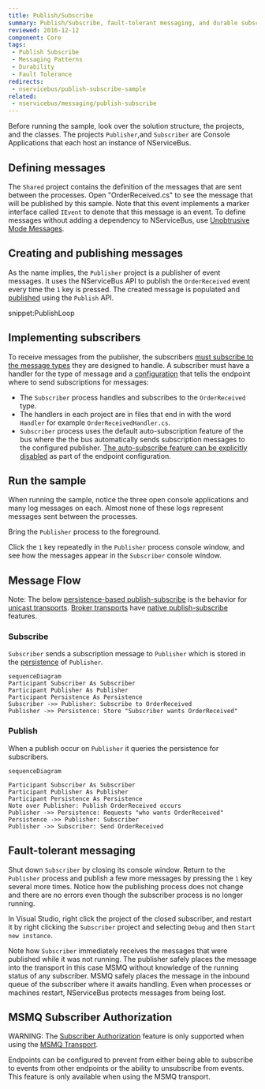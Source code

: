 ```yaml
---
title: Publish/Subscribe
summary: Publish/Subscribe, fault-tolerant messaging, and durable subscriptions.
reviewed: 2016-12-12
component: Core
tags:
 - Publish Subscribe
 - Messaging Patterns
 - Durability
 - Fault Tolerance
redirects:
 - nservicebus/publish-subscribe-sample
related:
 - nservicebus/messaging/publish-subscribe
---
```


Before running the sample, look over the solution structure, the projects, and the classes. The projects `Publisher`,and `Subscriber` are Console Applications that each host an instance of NServiceBus.


## Defining messages

The `Shared` project contains the definition of the messages that are sent between the processes. Open "OrderReceived.cs" to see the message that will be published by this sample. Note that this event implements a marker interface called `IEvent` to denote that this message is an event. To define messages without adding a dependency to NServiceBus, use [Unobtrusive Mode Messages](/nservicebus/messaging/unobtrusive-mode.md). 


## Creating and publishing messages

As the name implies, the `Publisher` project is a publisher of event messages. It uses the NServiceBus API to publish the `OrderReceived` event every time the `1` key is pressed. The created message is populated and [published](/nservicebus/messaging/publish-subscribe/) using the `Publish` API.

snippet:PublishLoop


## Implementing subscribers

To receive messages from the publisher, the subscribers [must subscribe to the message types](/nservicebus/messaging/publish-subscribe/) they are designed to handle. A subscriber must have a handler for the type of message and a [configuration](/nservicebus/messaging/publish-subscribe/) that tells the endpoint where to send subscriptions for messages:

 * The `Subscriber` process handles and subscribes to the `OrderReceived` type.
 * The handlers in each project are in files that end in with the word `Handler` for example `OrderReceivedHandler.cs`. 
 * `Subscriber` process uses the default auto-subscription feature of the bus where the the bus automatically sends subscription messages to the configured publisher. [The auto-subscribe feature can be explicitly disabled](/nservicebus/messaging/publish-subscribe/controlling-what-is-subscribed.md) as part of the endpoint configuration.
  

## Run the sample

When running the sample, notice the three open console applications and many log messages on each. Almost none of these logs represent messages sent between the processes.

Bring the `Publisher` process to the foreground.

Click the `1` key repeatedly in the `Publisher` process console window, and see how the messages appear in the `Subscriber` console window. 


## Message Flow

Note: The below [persistence-based publish-subscribe](/nservicebus/messaging/publish-subscribe/#mechanics-persistence-based-message-driven) is the behavior for [unicast transports](/nservicebus/transports/#types-of-transports-unicast-only-transports).  [Broker transports](/nservicebus/transports/#types-of-transports-broker-transports) have [native publish-subscribe](/nservicebus/messaging/publish-subscribe/#mechanics-native) features.
  

### Subscribe

`Subscriber` sends a subscription message to `Publisher` which is stored in the [persistence](/nservicebus/persistence/) of `Publisher`. 

```mermaid
sequenceDiagram
Participant Subscriber As Subscriber
Participant Publisher As Publisher
Participant Persistence As Persistence
Subscriber ->> Publisher: Subscribe to OrderReceived
Publisher ->> Persistence: Store "Subscriber wants OrderReceived"
```

### Publish

When a publish occur on `Publisher` it queries the persistence for subscribers.

```mermaid
sequenceDiagram

Participant Subscriber As Subscriber
Participant Publisher As Publisher
Participant Persistence As Persistence 
Note over Publisher: Publish OrderReceived occurs
Publisher ->> Persistence: Requests "who wants OrderReceived"
Persistence ->> Publisher: Subscriber
Publisher ->> Subscriber: Send OrderReceived
```


## Fault-tolerant messaging

Shut down `Subscriber` by closing its console window. Return to the `Publisher` process and publish a few more messages by pressing the `1` key several more times. Notice how the publishing process does not change and there are no errors even though the subscriber process is no longer running.

In Visual Studio, right click the project of the closed subscriber, and restart it by right clicking the `Subscriber` project and selecting `Debug` and then `Start new instance`.

Note how `Subscriber` immediately receives the messages that were published while it was not running. The publisher safely places the message into the transport in this case MSMQ without knowledge of the running status of any subscriber. MSMQ safely places the message in the inbound queue of the subscriber where it awaits handling. Even when processes or machines restart, NServiceBus protects messages from being lost.


## MSMQ Subscriber Authorization

WARNING: The [Subscriber Authorization](/nservicebus/msmq/subscription-authorisation.md) feature is only supported when using the [MSMQ Transport](/nservicebus/msmq/).

Endpoints can be configured to prevent from either being able to subscribe to events from other endpoints or the ability to unsubscribe from events. This feature is only available when using the MSMQ transport.